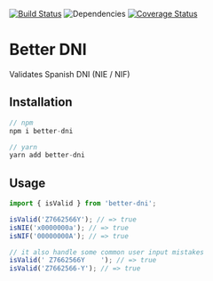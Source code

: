 [![Build Status](https://travis-ci.org/singuerinc/better-dni.svg?branch=master)](https://travis-ci.org/singuerinc/better-dni)
![Dependencies](https://david-dm.org/singuerinc/better-dni.svg)
[![Coverage Status](https://coveralls.io/repos/github/singuerinc/better-dni/badge.svg?branch=master)](https://coveralls.io/github/singuerinc/better-dni?branch=master)

# Better DNI

Validates Spanish DNI (NIE / NIF)

## Installation

```js
// npm
npm i better-dni

// yarn
yarn add better-dni
```

## Usage

```js
import { isValid } from 'better-dni';

isValid('Z7662566Y'); // => true
isNIE('x0000000a'); // => true
isNIF('00000000A'); // => true

// it also handle some common user input mistakes
isValid(' Z7662566Y    '); // => true
isValid('Z7662566-Y'); // => true
```
